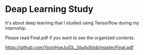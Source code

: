 # Deap Learning Study

It's about deep learning that I studied using Tensorflow during my internship.

Please read Final.pdf if you want to see the organized contents.

https://github.com/YoonHyeJu/DL_Study/blob/master/Final.pdf

